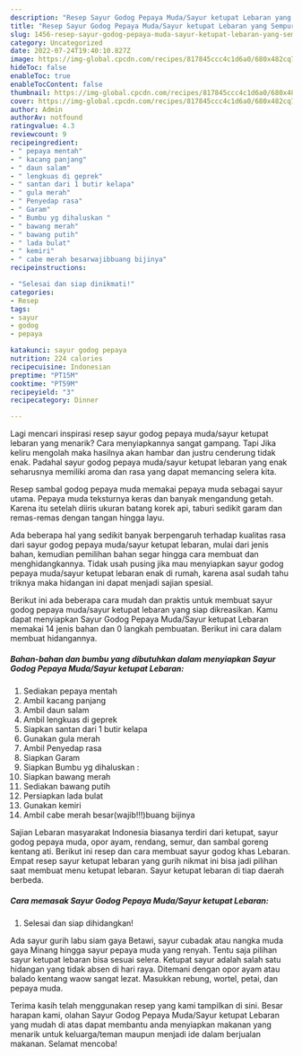 ```yaml
---
description: "Resep Sayur Godog Pepaya Muda/Sayur ketupat Lebaran yang Sempurna, Buat Buka Puasa}"
title: "Resep Sayur Godog Pepaya Muda/Sayur ketupat Lebaran yang Sempurna, Buat Buka Puasa}"
slug: 1456-resep-sayur-godog-pepaya-muda-sayur-ketupat-lebaran-yang-sempurna-buat-buka-puasa
category: Uncategorized
date: 2022-07-24T19:40:10.827Z
image: https://img-global.cpcdn.com/recipes/817845ccc4c1d6a0/680x482cq70/sayur-godog-pepaya-mudasayur-ketupat-lebaran-foto-resep-utama.jpg
hideToc: false
enableToc: true
enableTocContent: false
thumbnail: https://img-global.cpcdn.com/recipes/817845ccc4c1d6a0/680x482cq70/sayur-godog-pepaya-mudasayur-ketupat-lebaran-foto-resep-utama.jpg
cover: https://img-global.cpcdn.com/recipes/817845ccc4c1d6a0/680x482cq70/sayur-godog-pepaya-mudasayur-ketupat-lebaran-foto-resep-utama.jpg
author: Admin
authorAv: notfound
ratingvalue: 4.3
reviewcount: 9
recipeingredient:
- " pepaya mentah"
- " kacang panjang"
- " daun salam"
- " lengkuas di geprek"
- " santan dari 1 butir kelapa"
- " gula merah"
- " Penyedap rasa"
- " Garam"
- " Bumbu yg dihaluskan "
- " bawang merah"
- " bawang putih"
- " lada bulat"
- " kemiri"
- " cabe merah besarwajibbuang bijinya"
recipeinstructions:

- "Selesai dan siap dinikmati!"
categories:
- Resep
tags:
- sayur
- godog
- pepaya

katakunci: sayur godog pepaya 
nutrition: 224 calories
recipecuisine: Indonesian
preptime: "PT15M"
cooktime: "PT59M"
recipeyield: "3"
recipecategory: Dinner

---
```



Lagi mencari inspirasi resep sayur godog pepaya muda/sayur ketupat lebaran yang menarik? Cara menyiapkannya sangat gampang. Tapi Jika keliru mengolah maka hasilnya akan hambar dan justru cenderung tidak enak. Padahal sayur godog pepaya muda/sayur ketupat lebaran yang enak seharusnya memiliki aroma dan rasa yang dapat memancing selera kita.


Resep sambal godog pepaya muda memakai pepaya muda sebagai sayur utama. Pepaya muda teksturnya keras dan banyak mengandung getah. Karena itu setelah diiris ukuran batang korek api, taburi sedikit garam dan remas-remas dengan tangan hingga layu.

Ada beberapa hal yang sedikit banyak berpengaruh terhadap kualitas rasa dari sayur godog pepaya muda/sayur ketupat lebaran, mulai dari jenis bahan, kemudian pemilihan bahan segar hingga cara membuat dan menghidangkannya. Tidak usah pusing jika mau menyiapkan sayur godog pepaya muda/sayur ketupat lebaran enak di rumah, karena asal sudah tahu triknya maka hidangan ini dapat menjadi sajian spesial.


Berikut ini ada beberapa cara mudah dan praktis untuk membuat sayur godog pepaya muda/sayur ketupat lebaran yang siap dikreasikan. Kamu dapat menyiapkan Sayur Godog Pepaya Muda/Sayur ketupat Lebaran memakai 14 jenis bahan dan 0 langkah pembuatan. Berikut ini cara dalam membuat hidangannya.

<!--inarticleads1-->

##### Bahan-bahan dan bumbu yang dibutuhkan dalam menyiapkan Sayur Godog Pepaya Muda/Sayur ketupat Lebaran:

1. Sediakan  pepaya mentah
1. Ambil  kacang panjang
1. Ambil  daun salam
1. Ambil  lengkuas di geprek
1. Siapkan  santan dari 1 butir kelapa
1. Gunakan  gula merah
1. Ambil  Penyedap rasa
1. Siapkan  Garam
1. Siapkan  Bumbu yg dihaluskan :
1. Siapkan  bawang merah
1. Sediakan  bawang putih
1. Persiapkan  lada bulat
1. Gunakan  kemiri
1. Ambil  cabe merah besar(wajib!!!)buang bijinya


Sajian Lebaran masyarakat Indonesia biasanya terdiri dari ketupat, sayur godog pepaya muda, opor ayam, rendang, semur, dan sambal goreng kentang ati. Berikut ini resep dan cara membuat sayur godog khas Lebaran. Empat resep sayur ketupat lebaran yang gurih nikmat ini bisa jadi pilihan saat membuat menu ketupat lebaran. Sayur ketupat lebaran di tiap daerah berbeda. 

<!--inarticleads2-->

##### Cara memasak Sayur Godog Pepaya Muda/Sayur ketupat Lebaran:


1. Selesai dan siap dihidangkan!

Ada sayur gurih labu siam gaya Betawi, sayur cubadak atau nangka muda gaya Minang hingga sayur pepaya muda yang renyah. Tentu saja pilihan sayur ketupat lebaran bisa sesuai selera. Ketupat sayur adalah salah satu hidangan yang tidak absen di hari raya. Ditemani dengan opor ayam atau balado kentang waow sangat lezat. Masukkan rebung, wortel, petai, dan pepaya muda. 

Terima kasih telah menggunakan resep yang kami tampilkan di sini. Besar harapan kami, olahan Sayur Godog Pepaya Muda/Sayur ketupat Lebaran yang mudah di atas dapat membantu anda menyiapkan makanan yang menarik untuk keluarga/teman maupun menjadi ide dalam berjualan makanan. Selamat mencoba!
